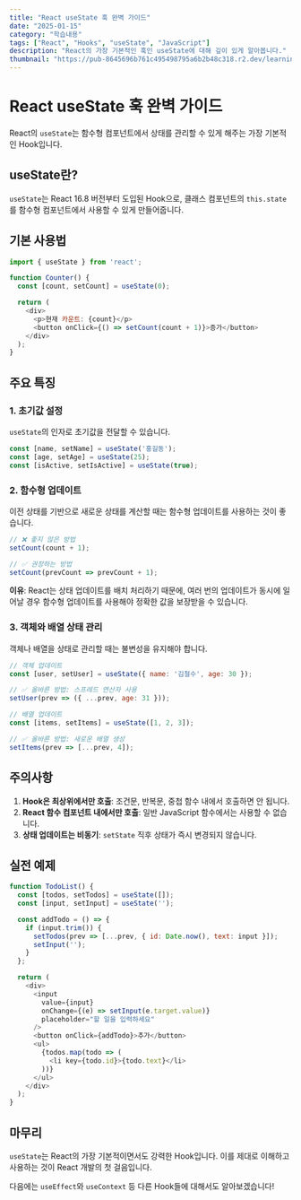 ```yaml
---
title: "React useState 훅 완벽 가이드"
date: "2025-01-15"
category: "학습내용"
tags: ["React", "Hooks", "useState", "JavaScript"]
description: "React의 가장 기본적인 훅인 useState에 대해 깊이 있게 알아봅니다."
thumbnail: "https://pub-8645696b761c495498795a6b2b48c318.r2.dev/learning-imgs/%EA%B2%8C%EC%8B%9C%ED%95%A0%20%EC%9D%B4%EB%AF%B8%EC%A7%80.png"
---
```


# React useState 훅 완벽 가이드

React의 `useState`는 함수형 컴포넌트에서 상태를 관리할 수 있게 해주는 가장 기본적인 Hook입니다.

## useState란?

`useState`는 React 16.8 버전부터 도입된 Hook으로, 클래스 컴포넌트의 `this.state`를 함수형 컴포넌트에서 사용할 수 있게 만들어줍니다.

## 기본 사용법

```javascript
import { useState } from 'react';

function Counter() {
  const [count, setCount] = useState(0);

  return (
    <div>
      <p>현재 카운트: {count}</p>
      <button onClick={() => setCount(count + 1)}>증가</button>
    </div>
  );
}
```

## 주요 특징

### 1. 초기값 설정

`useState`의 인자로 초기값을 전달할 수 있습니다.

```javascript
const [name, setName] = useState('홍길동');
const [age, setAge] = useState(25);
const [isActive, setIsActive] = useState(true);
```

### 2. 함수형 업데이트

이전 상태를 기반으로 새로운 상태를 계산할 때는 함수형 업데이트를 사용하는 것이 좋습니다.

```javascript
// ❌ 좋지 않은 방법
setCount(count + 1);

// ✅ 권장하는 방법
setCount(prevCount => prevCount + 1);
```

**이유**: React는 상태 업데이트를 배치 처리하기 때문에, 여러 번의 업데이트가 동시에 일어날 경우 함수형 업데이트를 사용해야 정확한 값을 보장받을 수 있습니다.

### 3. 객체와 배열 상태 관리

객체나 배열을 상태로 관리할 때는 불변성을 유지해야 합니다.

```javascript
// 객체 업데이트
const [user, setUser] = useState({ name: '김철수', age: 30 });

// ✅ 올바른 방법: 스프레드 연산자 사용
setUser(prev => ({ ...prev, age: 31 }));

// 배열 업데이트
const [items, setItems] = useState([1, 2, 3]);

// ✅ 올바른 방법: 새로운 배열 생성
setItems(prev => [...prev, 4]);
```

## 주의사항

1. **Hook은 최상위에서만 호출**: 조건문, 반복문, 중첩 함수 내에서 호출하면 안 됩니다.
2. **React 함수 컴포넌트 내에서만 호출**: 일반 JavaScript 함수에서는 사용할 수 없습니다.
3. **상태 업데이트는 비동기**: `setState` 직후 상태가 즉시 변경되지 않습니다.

## 실전 예제

```javascript
function TodoList() {
  const [todos, setTodos] = useState([]);
  const [input, setInput] = useState('');

  const addTodo = () => {
    if (input.trim()) {
      setTodos(prev => [...prev, { id: Date.now(), text: input }]);
      setInput('');
    }
  };

  return (
    <div>
      <input
        value={input}
        onChange={(e) => setInput(e.target.value)}
        placeholder="할 일을 입력하세요"
      />
      <button onClick={addTodo}>추가</button>
      <ul>
        {todos.map(todo => (
          <li key={todo.id}>{todo.text}</li>
        ))}
      </ul>
    </div>
  );
}
```

## 마무리

`useState`는 React의 가장 기본적이면서도 강력한 Hook입니다. 이를 제대로 이해하고 사용하는 것이 React 개발의 첫 걸음입니다.

다음에는 `useEffect`와 `useContext` 등 다른 Hook들에 대해서도 알아보겠습니다!
